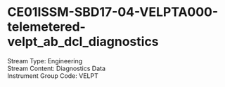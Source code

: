 # CE01ISSM-SBD17-04-VELPTA000-telemetered-velpt_ab_dcl_diagnostics

Stream Type: Engineering<br>
Stream Content: Diagnostics Data<br>
Instrument Group Code: VELPT<br>
